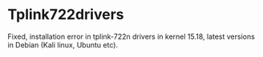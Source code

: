 # Tplink722drivers
Fixed, installation error in tplink-722n drivers in kernel 15.18, latest versions in Debian (Kali linux, Ubuntu etc).
